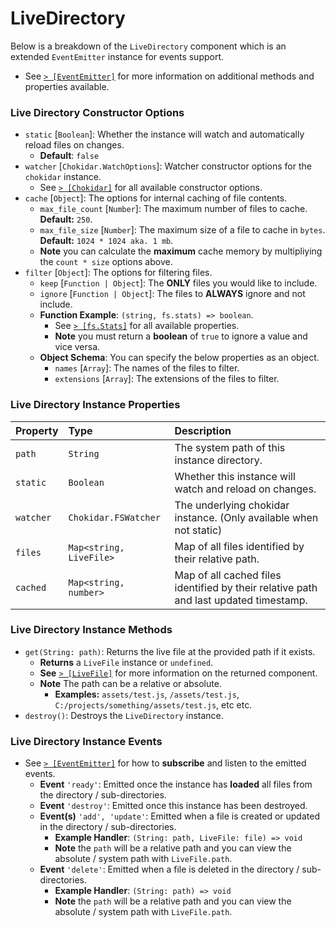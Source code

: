 # LiveDirectory
Below is a breakdown of the `LiveDirectory` component which is an extended `EventEmitter` instance for events support.
* See [`> [EventEmitter]`](https://nodejs.org/api/events.html#class-eventemitter) for more information on additional methods and properties available.

### Live Directory Constructor Options
* `static` [`Boolean`]: Whether the instance will watch and automatically reload files on changes.
    * **Default**: `false`
* `watcher` [`Chokidar.WatchOptions`]: Watcher constructor options for the `chokidar` instance.
    * See [`> [Chokidar]`](https://www.npmjs.com/package/chokidar) for all available constructor options.
* `cache` [`Object`]: The options for internal caching of file contents.
    * `max_file_count` [`Number`]: The maximum number of files to cache. **Default:** `250`.
    * `max_file_size` [`Number`]: The maximum size of a file to cache in `bytes`. **Default:** `1024 * 1024 aka. 1 mb`.
    * **Note** you can calculate the **maximum** cache memory by multipliying the `count * size` options above.
* `filter` [`Object`]: The options for filtering files.
    * `keep` [`Function | Object`]: The **ONLY** files you would like to include.
    * `ignore` [`Function | Object`]: The files to **ALWAYS** ignore and not include.
    * **Function Example**: `(string, fs.stats) => boolean`.
        * See [`> [fs.Stats]`](https://nodejs.org/api/fs.html#class-fsstats) for all available properties.
        * **Note** you must return a **boolean** of `true` to ignore a value and vice versa.
    * **Object Schema**: You can specify the below properties as an object.
        * `names` [`Array`]: The names of the files to filter.
        * `extensions` [`Array`]: The extensions of the files to filter.

### Live Directory Instance Properties
| Property  | Type     | Description                |
| :-------- | :------- | :------------------------- |
| `path` | `String` | The system path of this instance directory. |
| `static` | `Boolean` | Whether this instance will watch and reload on changes. |
| `watcher` | `Chokidar.FSWatcher` | The underlying chokidar instance. (Only available when not static) |
| `files` | `Map<string, LiveFile>` | Map of all files identified by their relative path. |
| `cached` | `Map<string, number>` | Map of all cached files identified by their relative path and last updated timestamp. |

### Live Directory Instance Methods
* `get(String: path)`: Returns the live file at the provided path if it exists.
    * **Returns** a `LiveFile` instance or `undefined`.
    * **See** [`> [LiveFile]`](../docs/LiveFile.md) for more information on the returned component.
    * **Note** The path can be a relative or absolute.
        * **Examples:** `assets/test.js`, `/assets/test.js`, `C:/projects/something/assets/test.js`, etc etc.
* `destroy()`: Destroys the `LiveDirectory` instance.

### Live Directory Instance Events
* See [`> [EventEmitter]`](https://nodejs.org/api/events.html#class-eventemitter) for how to **subscribe** and listen to the emitted events.
    * **Event** `'ready'`: Emitted once the instance has **loaded** all files from the directory / sub-directories.
    * **Event** `'destroy'`: Emitted once this instance has been destroyed.
    * **Event(s)** `'add', 'update'`: Emitted when a file is created or updated in the directory / sub-directories.
        * **Example Handler**: `(String: path, LiveFile: file) => void`
        * **Note** the `path` will be a relative path and you can view the absolute / system path with `LiveFile.path`.
    * **Event** `'delete'`: Emitted when a file is deleted in the directory / sub-directories.
        * **Example Handler**: `(String: path) => void`
        * **Note** the `path` will be a relative path and you can view the absolute / system path with `LiveFile.path`.
